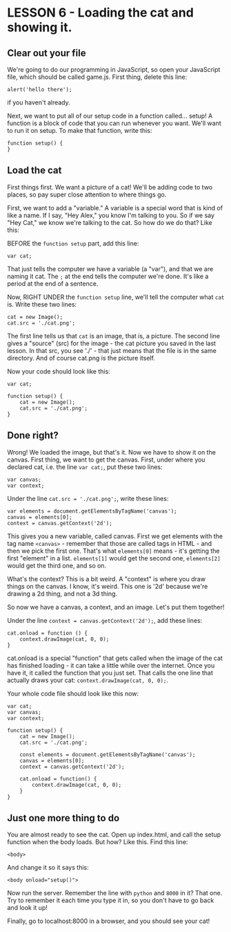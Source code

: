 # LESSON 6 - Loading the cat and showing it.

## Clear out your file

We're going to do our programming in JavaScript, so open your JavaScript file, which should be called game.js.  First thing, delete this line:

`alert('hello there');`

if you haven't already.

Next, we want to put all of our setup code in a function called... setup!  A function is a block of code that you can run whenever you want.  We'll want to run it on setup.  To make that function, write this:

```
function setup() {
}
```

## Load the cat
First things first.  We want a picture of a cat!  We'll be adding code to two places, so pay super close attention to where things go.

First, we want to add a "variable."  A variable is a special word that is kind of like a name.  If I say, "Hey Alex," you know I'm talking to you.  So if we say "Hey Cat," we know we're talking to the cat.  So how do we do that?  Like this:

BEFORE the `function setup` part, add this line:

`var cat;`

That just tells the computer we have a variable (a "var"), and that we are naming it cat.  The `;` at the end tells the computer we're done.  It's like a period at the end of a sentence.

Now, RIGHT UNDER the `function setup` line, we'll tell the computer what `cat` is.  Write these two lines:

```
cat = new Image();
cat.src = './cat.png';
```

The first line tells us that `cat` is an image, that is, a picture.  The second line gives a "source" (src) for the image - the cat picture you saved in the last lesson.  In that src, you see './' - that just means that the file is in the same directory.  And of course cat.png is the picture itself.

Now your code should look like this:

```
var cat;

function setup() {
    cat = new Image();
    cat.src = './cat.png';
}
```

## Done right?

Wrong!  We loaded the image, but that's it.  Now we have to show it on the canvas.
First thing, we want to get the canvas.  First, under where you declared cat, i.e. the line `var cat;`, put these two lines:

```
var canvas;
var context;
```

Under the line `cat.src = './cat.png';`, write these lines:

```
var elements = document.getElementsByTagName('canvas');
canvas = elements[0];
context = canvas.getContext('2d');
```

This gives you a new variable, called canvas.  First we get elements with the tag name `<canvas>` - remember that those are called tags in HTML - and then we pick the first one.  That's what `elements[0]` means - it's getting the first "element" in a list.  `elements[1]` would get the second one, `elements[2]` would get the third one, and so on.

What's the context?  This is a bit weird.  A "context" is where you draw things on the canvas.  I know, it's weird.  This one is '2d' because we're drawing a 2d thing, and not a 3d thing.

So now we have a canvas, a context, and an image.  Let's put them together!

Under the line `context = canvas.getContext('2d');`, add these lines:

```
cat.onload = function () {
	context.drawImage(cat, 0, 0);
}
```

cat.onload is a special "function" that gets called when the image of the cat has finished loading - it can take a little while over the internet.  Once you have it, it called the function that you just set.  That calls the one line that actually draws your cat: `context.drawImage(cat, 0, 0);`.

Your whole code file should look like this now:

```
var cat;
var canvas;
var context;

function setup() {
    cat = new Image();
    cat.src = './cat.png';

    const elements = document.getElementsByTagName('canvas');
    canvas = elements[0];
    context = canvas.getContext('2d');

    cat.onload = function() {
        context.drawImage(cat, 0, 0);
    }
}
```

## Just one more thing to do
You are almost ready to see the cat.  Open up index.html, and call the setup function when the body loads.  But how?  Like this.  Find this line:

```
<body>
```

And change it so it says this:
```
<body onload="setup()">
```

Now run the server.  Remember the line with `python` and `8000` in it?  That one.  Try to remember it each time you type it in, so you don't have to go back and look it up!

Finally, go to localhost:8000 in a browser, and you should see your cat!
